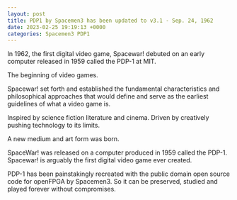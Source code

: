 ```yaml
---
layout: post
title: PDP1 by Spacemen3 has been updated to v3.1 - Sep. 24, 1962
date: 2023-02-25 19:19:13 +0000
categories: Spacemen3 PDP1
---
```

In 1962, the first digital video game, Spacewar! debuted on an early computer released in 1959 called the PDP-1 at MIT.

The beginning of video games.

Spacewar! set forth and established the fundamental characteristics and philosophical approaches that would define and serve as the earliest guidelines of what a video game is.

Inspired by science fiction literature and cinema. Driven by creatively pushing technology to its limits.

A new medium and art form was born.

SpaceWar! was released on a computer produced in 1959 called the PDP-1. Spacewar! is arguably the first digital video game ever created.

PDP-1 has been painstakingly recreated with the public domain open source code for openFPGA by Spacemen3. So it can be preserved, studied and played forever without compromises.
